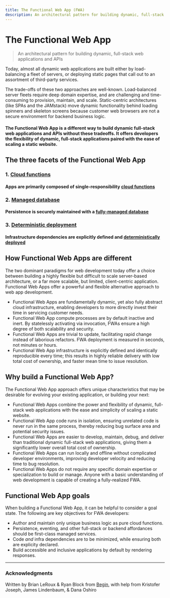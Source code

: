 ```yaml
---
title: The Functional Web App (FWA)
description: An architectural pattern for building dynamic, full-stack web applications and APIs
---
```

# The Functional Web App

> An architectural pattern for building dynamic, full-stack web applications and APIs

Today, almost all dynamic web applications are built either by load-balancing a fleet of servers, or deploying static pages that call out to an assortment of third-party services.

The trade-offs of these two approaches are well-known. Load-balanced server fleets require deep domain expertise, and are challenging and time-consuming to provision, maintain, and scale. Static-centric architectures (like SPAs and the JAMstack) move dynamic functionality behind loading spinners and skeleton screens because customer web browsers are not a secure environment for backend business logic.

#### The Functional Web App is a different way to build dynamic full-stack web applications and APIs without these tradeoffs. It offers developers the flexibility of dynamic, full-stack applications paired with the ease of scaling a static website.


## The three facets of the Functional Web App

### 1. [Cloud functions](/cloud-functions)
#### Apps are primarily composed of single-responsibility [cloud functions](/cloud-functions)

### 2. [Managed database](/managed-database)
#### Persistence is securely maintained with a [fully-managed database](/managed-database)

### 3. [Deterministic deployment](/deterministic-deployment)
#### Infrastructure dependencies are explicitly defined and [deterministically deployed](/deterministic-deployment)


## How Functional Web Apps are different

The two dominant paradigms for web development today offer a choice between building a highly flexible but difficult to scale server-based architecture, or a far more scalable, but limited, client-centric application. Functional Web Apps offer a powerful and flexible alternative approach to web app development.

- Functional Web Apps are fundamentally dynamic, yet also fully abstract cloud infrastructure, enabling developers to more directly invest their time in servicing customer needs.
- Functional Web App compute processes are by default inactive and inert. By statelessly activating via invocation, FWAs ensure a high degree of both scalability and security.
- Functional Web Apps are trivial to update, facilitating rapid change instead of laborious refactors. FWA deployment is measured in seconds, not minutes or hours.
- Functional Web App infrastructure is explicitly defined and identically reproducible every time; this results in highly reliable delivery with low total cost of ownership, and faster mean time to issue resolution.


## Why build a Functional Web App?

The Functional Web App approach offers unique characteristics that may be desirable for evolving your existing application, or building your next:

- Functional Web Apps combine the power and flexibility of dynamic, full-stack web applications with the ease and simplicity of scaling a static website.
- Functional Web App code runs in isolation, ensuring unrelated code is never run in the same process, thereby reducing bug surface area and potential security issues.
- Functional Web Apps are easier to develop, maintain, debug, and deliver than traditional dynamic full-stack web applications, giving them a significantly lower overall total cost of ownership.
- Functional Web Apps can run locally and offline without complicated developer environments, improving developer velocity and reducing time to bug resolution.
- Functional Web Apps do not require any specific domain expertise or specialization to build or manage. Anyone with a basic understanding of web development is capable of creating a fully-realized FWA.


## Functional Web App goals

When building a Functional Web App, it can be helpful to consider a goal state. The following are key objectives for FWA developers:

- Author and maintain only unique business logic as pure cloud functions.
- Persistence, eventing, and other full-stack or backend affordances should be first-class managed services.
- Code _and_ infra dependencies are to be minimized, while ensuring both are explicity declared.
- Build accessible and inclusive applications by default by rendering responses.

---

### Acknowledgments

Written by Brian LeRoux & Ryan Block from [Begin](https://begin.com), with help from Kristofer Joseph, James Lindenbaum, & Dana Oshiro
